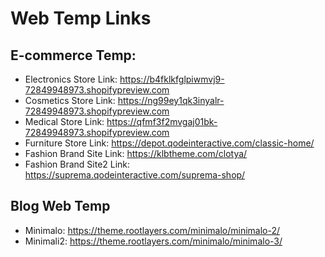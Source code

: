 # Web Temp Links

## E-commerce Temp:
- Electronics Store Link: https://b4fklkfglpiwmvj9-72849948973.shopifypreview.com
- Cosmetics Store Link: https://ng99ey1qk3inyalr-72849948973.shopifypreview.com
- Medical Store Link: https://qfmf3f2mvgaj01bk-72849948973.shopifypreview.com
- Furniture Store Link: https://depot.qodeinteractive.com/classic-home/
- Fashion Brand Site Link: https://klbtheme.com/clotya/
- Fashion Brand Site2 Link: https://suprema.qodeinteractive.com/suprema-shop/

## Blog Web Temp
- Minimalo: https://theme.rootlayers.com/minimalo/minimalo-2/
- Minimali2: https://theme.rootlayers.com/minimalo/minimalo-3/
